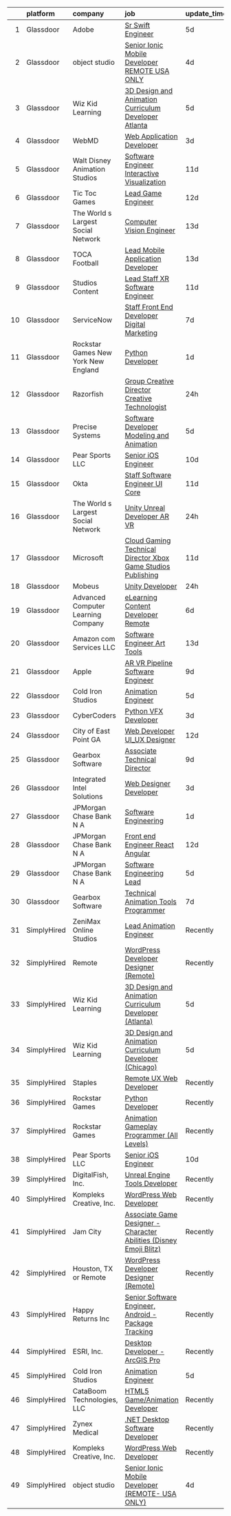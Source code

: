 

|    | platform    | company                               | job                                                                                                                                                                                                                                                                                                                                                                                                                                                                                                                                                                                                                                                                                                                                                                                                                                                                                                                                                                                                                                                                                                                                                                                                                                                                                                                                                           | update_time   | location                |
|---:|:------------|:--------------------------------------|:--------------------------------------------------------------------------------------------------------------------------------------------------------------------------------------------------------------------------------------------------------------------------------------------------------------------------------------------------------------------------------------------------------------------------------------------------------------------------------------------------------------------------------------------------------------------------------------------------------------------------------------------------------------------------------------------------------------------------------------------------------------------------------------------------------------------------------------------------------------------------------------------------------------------------------------------------------------------------------------------------------------------------------------------------------------------------------------------------------------------------------------------------------------------------------------------------------------------------------------------------------------------------------------------------------------------------------------------------------------|:--------------|:------------------------|
|  1 | Glassdoor   | Adobe                                 | [Sr  Swift Engineer](https://www.glassdoor.com/partner/jobListing.htm?pos=130&ao=1136043&s=58&guid=0000018215397d4fb83c534e2fbc70a4&src=GD_JOB_AD&t=SR&vt=w&cs=1_ab3556ed&cb=1658213465791&jobListingId=1008002513784&jrtk=3-0-1g8ajivcm2jqc001-1g8ajivd8ghp1800-249d4a184d1fb370-)                                                                                                                                                                                                                                                                                                                                                                                                                                                                                                                                                                                                                                                                                                                                                                                                                                                                                                                                                                                                                                                                           | 5d            | New York, NY            |
|  2 | Glassdoor   | object studio                         | [Senior Ionic Mobile Developer  REMOTE  USA ONLY ](https://www.glassdoor.com/partner/jobListing.htm?pos=111&ao=1136043&s=58&guid=0000018215397d4fb83c534e2fbc70a4&src=GD_JOB_AD&t=SR&vt=w&ea=1&cs=1_d41f0cdf&cb=1658213465787&jobListingId=1008005650927&jrtk=3-0-1g8ajivcm2jqc001-1g8ajivd8ghp1800-8984049d416d7946-)                                                                                                                                                                                                                                                                                                                                                                                                                                                                                                                                                                                                                                                                                                                                                                                                                                                                                                                                                                                                                                        | 4d            | Remote                  |
|  3 | Glassdoor   | Wiz Kid Learning                      | [3D Design and Animation Curriculum Developer  Atlanta ](https://www.glassdoor.com/partner/jobListing.htm?pos=107&ao=1136043&s=58&guid=0000018215397d4fb83c534e2fbc70a4&src=GD_JOB_AD&t=SR&vt=w&ea=1&cs=1_1d7d5474&cb=1658213465786&jobListingId=1008003616278&jrtk=3-0-1g8ajivcm2jqc001-1g8ajivd8ghp1800-4873e3ac80859d07-)                                                                                                                                                                                                                                                                                                                                                                                                                                                                                                                                                                                                                                                                                                                                                                                                                                                                                                                                                                                                                                  | 5d            | Atlanta, GA             |
|  4 | Glassdoor   | WebMD                                 | [Web Application Developer](https://www.glassdoor.com/partner/jobListing.htm?pos=114&ao=1136043&s=58&guid=0000018215397d4fb83c534e2fbc70a4&src=GD_JOB_AD&t=SR&vt=w&cs=1_43a38234&cb=1658213465788&jobListingId=1008008367061&jrtk=3-0-1g8ajivcm2jqc001-1g8ajivd8ghp1800-e28f196c8044f50b-)                                                                                                                                                                                                                                                                                                                                                                                                                                                                                                                                                                                                                                                                                                                                                                                                                                                                                                                                                                                                                                                                    | 3d            | Atlanta, GA             |
|  5 | Glassdoor   | Walt Disney Animation Studios         | [Software Engineer   Interactive Visualization](https://www.glassdoor.com/partner/jobListing.htm?pos=125&ao=1136043&s=58&guid=0000018215397d4fb83c534e2fbc70a4&src=GD_JOB_AD&t=SR&vt=w&cs=1_3f23822c&cb=1658213465790&jobListingId=1007989924540&jrtk=3-0-1g8ajivcm2jqc001-1g8ajivd8ghp1800-c8ab2cad69faae54-)                                                                                                                                                                                                                                                                                                                                                                                                                                                                                                                                                                                                                                                                                                                                                                                                                                                                                                                                                                                                                                                | 11d           | Burbank, CA             |
|  6 | Glassdoor   | Tic Toc Games                         | [Lead Game Engineer](https://www.glassdoor.com/partner/jobListing.htm?pos=102&ao=1110586&s=58&guid=0000018215397d4fb83c534e2fbc70a4&src=GD_JOB_AD&t=SR&vt=w&ea=1&cs=1_745d5015&cb=1658213465786&jobListingId=1007988135648&cpc=5D10E799EF7E9049&jrtk=3-0-1g8ajivcm2jqc001-1g8ajivd8ghp1800-d64abbbba008689c--6NYlbfkN0Cd5ZvLdai7cR0fypH5_WiGezUQesq24dbKuF0ly35ya5O8NkFj-qrjk_MUFn-ZopRYajAPhWX9LNA6MZYyOBBVSnwGNafyInkk4SaAwxziARUpTpzgu-HGAP7xRtytEC4YwZ6Vhh_DrUo8-uVGI-6X1rJAiG0AXNxI_EWwc6sckAF_hdzcvx3Hz0-Wvnml3jFMy422LPMMAD1pIAEXahTDxWlN3ZsC6qiYnSWq_tVKY1D-niUM0QUMAevgQF3ZP0CCfoh6CPb9VWh9Fnc4LB81qLQBef-ZC5C8NiUNSOzOCrMVyzwZWQYb1yP7yhH1YOQGFWqyqhindpZ5YwYfXHuiQgZ0qpoti_lMfkWk0Y1Fh5KHzGLdxyZ4PZc0sjkvv5GiQSyCEe7cNAa4iL3D6sEgzDtTwutTdVfd-RWWPuMkegZclmCF13UKP6T_FseeGsI9GTWQaLJZ1Up3KTGFhJmjy0dRUVr5_8L8XI2cyl-w4Zzila5-oNXiIqzZsgnaafM%3D)                                                                                                                                                                                                                                                                                                                                                                                                                                                                                                   | 12d           | Burbank, CA             |
|  7 | Glassdoor   | The World s Largest Social Network    | [Computer Vision Engineer](https://www.glassdoor.com/partner/jobListing.htm?pos=104&ao=1110586&s=58&guid=0000018215397d4fb83c534e2fbc70a4&src=GD_JOB_AD&t=SR&vt=w&ea=1&cs=1_a67b9e3c&cb=1658213465786&jobListingId=1007986416996&cpc=1160948BCBA38B5B&jrtk=3-0-1g8ajivcm2jqc001-1g8ajivd8ghp1800-3707f42b1d2b10e9--6NYlbfkN0DSgjPPcnEdvoK3uuxfISLALE6pB1FR7YSHOr_tSg5_QGIhoz_2VqUepdcKLBLI_zSTiDG9miZVMprGeVLY5ePJc2igjCdG_hWdg6iEaSKnTWQKpV4vjXAkcfeyhi9UKHasqintMaHii5BLAlIAD_s2qpnyPfcm9sTRDND9ldeLB57c-Jk_-VHR8AOgji7BcY4OYro8-xs-B9RGgbtX5l_uZh5RmqW2rifau85MNnmEFXZc7pZUfCW1f7LdA12neL8HrDMVbdLnv7z4EJGLJFPtSLtEgKlIURGw88JVa2jEeJVYrzxyo0_3req4cqdIMtBVVlfQvCQR-nANAemk6csuRtjAPEx4SVqwwAWIc9F_bgq9IMG_kV8k1rxqG-bLivR2Kn6twYOVz8t-qK5tLeF9XrpE0_eGx2ok2Wnsxph8bWpOGFKkT3GJ6XvdFy5YhAgjugbewy8OetpHMsgDMg6JoAZU5-wNIn6GQWXHN4tf2b286eYcauJc4mlmaZKpyfSk78Z4DA4bz0Ie6aRpLWV-DHWDDd1DR9VnxRfUb_74eurJIl2fWXyLLfDHck4b-9bUrk-7kSlkuN0BqN2_5x2r)                                                                                                                                                                                                                                                                                                                                                                                                           | 13d           | Denver, CO              |
|  8 | Glassdoor   | TOCA Football                         | [Lead Mobile Application Developer](https://www.glassdoor.com/partner/jobListing.htm?pos=121&ao=1136043&s=58&guid=0000018215397d4fb83c534e2fbc70a4&src=GD_JOB_AD&t=SR&vt=w&ea=1&cs=1_725315bb&cb=1658213465790&jobListingId=1007985435294&jrtk=3-0-1g8ajivcm2jqc001-1g8ajivd8ghp1800-8b2fa59b8d0a20e1-)                                                                                                                                                                                                                                                                                                                                                                                                                                                                                                                                                                                                                                                                                                                                                                                                                                                                                                                                                                                                                                                       | 13d           | Costa Mesa, CA          |
|  9 | Glassdoor   | Studios Content                       | [Lead  Staff  XR Software Engineer](https://www.glassdoor.com/partner/jobListing.htm?pos=127&ao=1136043&s=58&guid=0000018215397d4fb83c534e2fbc70a4&src=GD_JOB_AD&t=SR&vt=w&cs=1_dd540eb6&cb=1658213465791&jobListingId=1007989924534&jrtk=3-0-1g8ajivcm2jqc001-1g8ajivd8ghp1800-bb2f81d2b8e98c7a-)                                                                                                                                                                                                                                                                                                                                                                                                                                                                                                                                                                                                                                                                                                                                                                                                                                                                                                                                                                                                                                                            | 11d           | Glendale, CA            |
| 10 | Glassdoor   | ServiceNow                            | [Staff Front End Developer  Digital Marketing](https://www.glassdoor.com/partner/jobListing.htm?pos=115&ao=1136043&s=58&guid=0000018215397d4fb83c534e2fbc70a4&src=GD_JOB_AD&t=SR&vt=w&cs=1_966c1106&cb=1658213465789&jobListingId=1007998745708&jrtk=3-0-1g8ajivcm2jqc001-1g8ajivd8ghp1800-57ff975c92f37266-)                                                                                                                                                                                                                                                                                                                                                                                                                                                                                                                                                                                                                                                                                                                                                                                                                                                                                                                                                                                                                                                 | 7d            | Santa Clara, CA         |
| 11 | Glassdoor   | Rockstar Games New York   New England | [Python Developer](https://www.glassdoor.com/partner/jobListing.htm?pos=117&ao=1136043&s=58&guid=0000018215397d4fb83c534e2fbc70a4&src=GD_JOB_AD&t=SR&vt=w&cs=1_b63d734b&cb=1658213465789&jobListingId=1008010884186&jrtk=3-0-1g8ajivcm2jqc001-1g8ajivd8ghp1800-5ad0822d2f5243ae-)                                                                                                                                                                                                                                                                                                                                                                                                                                                                                                                                                                                                                                                                                                                                                                                                                                                                                                                                                                                                                                                                             | 1d            | Manhattan               |
| 12 | Glassdoor   | Razorfish                             | [Group Creative Director  Creative Technologist](https://www.glassdoor.com/partner/jobListing.htm?pos=126&ao=1136043&s=58&guid=0000018215397d4fb83c534e2fbc70a4&src=GD_JOB_AD&t=SR&vt=w&cs=1_d8c9f8fd&cb=1658213465791&jobListingId=1008013430229&jrtk=3-0-1g8ajivcm2jqc001-1g8ajivd8ghp1800-0181dffcaee6cd47-)                                                                                                                                                                                                                                                                                                                                                                                                                                                                                                                                                                                                                                                                                                                                                                                                                                                                                                                                                                                                                                               | 24h           | New York, NY            |
| 13 | Glassdoor   | Precise Systems                       | [Software Developer  Modeling and Animation ](https://www.glassdoor.com/partner/jobListing.htm?pos=112&ao=1136043&s=58&guid=0000018215397d4fb83c534e2fbc70a4&src=GD_JOB_AD&t=SR&vt=w&ea=1&cs=1_a26ee63a&cb=1658213465787&jobListingId=1008004152660&jrtk=3-0-1g8ajivcm2jqc001-1g8ajivd8ghp1800-fe782767aaad92cb-)                                                                                                                                                                                                                                                                                                                                                                                                                                                                                                                                                                                                                                                                                                                                                                                                                                                                                                                                                                                                                                             | 5d            | San Diego, CA           |
| 14 | Glassdoor   | Pear Sports LLC                       | [Senior iOS Engineer](https://www.glassdoor.com/partner/jobListing.htm?pos=101&ao=1110586&s=58&guid=0000018215397d4fb83c534e2fbc70a4&src=GD_JOB_AD&t=SR&vt=w&ea=1&cs=1_498f4505&cb=1658213465785&jobListingId=1007993166305&cpc=6B5FCBE686A980D6&jrtk=3-0-1g8ajivcm2jqc001-1g8ajivd8ghp1800-cbd344a28ed5bdd1--6NYlbfkN0Dv7ndDd69lmugUXCgoCPtpAVgbUJfy1aW2stz5aeGS0ojezn-FD23BR7ZCWtAU7pr63qdi_3htSCWhkmBIgWuOOMx0CodzmsXleKS3P5DwZaZRFDbKww_9JFruSqyfPMo8Ss43bF31rH2Rxmghdu0Rd8ESX4BGHW-USyPvLJgp0NOBPZGiCLm0K6NLcPkywW4jJLReLJU65ArGMXALr9rseqculZijOf3UfU6Su_3D-ELjQPy7829LQAVrm9Vodd4lDmVSHW2KQQdWE8kjpFrORtk6xg8dDWhyPdnv1OgBNKXcC1ld5HDplESV9JHB9ME7qeQRpIExdPOHBTyJzwYqW58xAVP8mpXqXSbkCpc_yJUX8M3Q3hKgCXfDEqDyzkvXYLQhkvg4z-fX5aphfQvhiDHcNOc-KeZ2LIWB0SH17jHES3IThSmd6npUWoVJA_aCFwPS_hfFIEkf_T8pCIX2VbfVavVWyi8iEo3Ft7IwmQFJS7Pol3y3UC6TQH8rGl4%3D)                                                                                                                                                                                                                                                                                                                                                                                                                                                                                                  | 10d           | Remote                  |
| 15 | Glassdoor   | Okta                                  | [Staff Software Engineer   UI Core](https://www.glassdoor.com/partner/jobListing.htm?pos=116&ao=1136043&s=58&guid=0000018215397d4fb83c534e2fbc70a4&src=GD_JOB_AD&t=SR&vt=w&ea=1&cs=1_957651b2&cb=1658213465789&jobListingId=1007990571145&jrtk=3-0-1g8ajivcm2jqc001-1g8ajivd8ghp1800-48bedb02c5398719-)                                                                                                                                                                                                                                                                                                                                                                                                                                                                                                                                                                                                                                                                                                                                                                                                                                                                                                                                                                                                                                                       | 11d           | San Francisco, CA       |
| 16 | Glassdoor   | The World s Largest Social Network    | [Unity Unreal Developer  AR VR ](https://www.glassdoor.com/partner/jobListing.htm?pos=103&ao=1110586&s=58&guid=0000018215397d4fb83c534e2fbc70a4&src=GD_JOB_AD&t=SR&vt=w&ea=1&cs=1_45d7969d&cb=1658213465786&jobListingId=1008012651983&cpc=7F6F94E2229B3AB5&jrtk=3-0-1g8ajivcm2jqc001-1g8ajivd8ghp1800-6a9687f16436b173--6NYlbfkN0DSgjPPcnEdvoK3uuxfISLALE6pB1FR7YSHOr_tSg5_QGIhoz_2VqUepdcKLBLI_zRvkDZhvtF_k8miCmwKmbQ_d86ghCkWK5Iyn9zY4XJYRa_cJlbg1rLK4zZUQXMOjDscXw6-RhjxJQyns7_2qNLXsUWksOCT123nD7wpF_Hivl8vz11EM2MFO4y6u23S9GKeolz_g2AGV11vOFMw_LVfCj-UZXgalz6FcS0FJAiBl6SY9jyo8nfEnXhA_xppe_QNN4HOp1Ud5E2N1fDRrzRiB7v9L1MGqf7nNdXlSWdCjmbjs5i7b7nTfEMROwxUci2O9J3OLarWc_0fGGzcW4FczSiit9okgvhphvsVUEf9cAQalLHnPPXibEuP_odkriqCs0ndTLzD2cpCLV59sxNu6ZfexEyJ-5a9g0m8lJPcv7VuH6HsouZnmm59EM7_7fiKWpL2m_y4RJnxRbeOYiwDpsxgahI5ul1UTqr_92Er-rBZCutoozqwAKE6SjpdFO7rg8BR4wUvXZWU7DUft31FA4bBVZKC5tvHJR82mwUeEIOoQdGBpmlUDPbObkkV6hXKC4xuSWqbl7aPpASnw20P)                                                                                                                                                                                                                                                                                                                                                                                                     | 24h           | Sausalito, CA           |
| 17 | Glassdoor   | Microsoft                             | [Cloud Gaming Technical Director   Xbox Game Studios Publishing](https://www.glassdoor.com/partner/jobListing.htm?pos=124&ao=1136043&s=58&guid=0000018215397d4fb83c534e2fbc70a4&src=GD_JOB_AD&t=SR&vt=w&cs=1_e1890b73&cb=1658213465790&jobListingId=1007991354486&jrtk=3-0-1g8ajivcm2jqc001-1g8ajivd8ghp1800-51d256fb354a595a-)                                                                                                                                                                                                                                                                                                                                                                                                                                                                                                                                                                                                                                                                                                                                                                                                                                                                                                                                                                                                                               | 11d           | Redmond, WA             |
| 18 | Glassdoor   | Mobeus                                | [Unity Developer](https://www.glassdoor.com/partner/jobListing.htm?pos=113&ao=1136043&s=58&guid=0000018215397d4fb83c534e2fbc70a4&src=GD_JOB_AD&t=SR&vt=w&ea=1&cs=1_493021bc&cb=1658213465788&jobListingId=1008012455848&jrtk=3-0-1g8ajivcm2jqc001-1g8ajivd8ghp1800-8725804754ef9c43-)                                                                                                                                                                                                                                                                                                                                                                                                                                                                                                                                                                                                                                                                                                                                                                                                                                                                                                                                                                                                                                                                         | 24h           | United, WV              |
| 19 | Glassdoor   | Advanced Computer Learning Company    | [eLearning Content Developer  Remote  ](https://www.glassdoor.com/partner/jobListing.htm?pos=108&ao=1136043&s=58&guid=0000018215397d4fb83c534e2fbc70a4&src=GD_JOB_AD&t=SR&vt=w&ea=1&cs=1_089c516a&cb=1658213465786&jobListingId=1008000784696&jrtk=3-0-1g8ajivcm2jqc001-1g8ajivd8ghp1800-e77e1058c18c2e89-)                                                                                                                                                                                                                                                                                                                                                                                                                                                                                                                                                                                                                                                                                                                                                                                                                                                                                                                                                                                                                                                   | 6d            | Remote                  |
| 20 | Glassdoor   | Amazon com Services LLC               | [Software Engineer  Art Tools](https://www.glassdoor.com/partner/jobListing.htm?pos=128&ao=1136043&s=58&guid=0000018215397d4fb83c534e2fbc70a4&src=GD_JOB_AD&t=SR&vt=w&cs=1_5703c5f6&cb=1658213465791&jobListingId=1007985413348&jrtk=3-0-1g8ajivcm2jqc001-1g8ajivd8ghp1800-0f3b1944bdf62a9c-)                                                                                                                                                                                                                                                                                                                                                                                                                                                                                                                                                                                                                                                                                                                                                                                                                                                                                                                                                                                                                                                                 | 13d           | San Diego, CA           |
| 21 | Glassdoor   | Apple                                 | [AR VR Pipeline Software Engineer](https://www.glassdoor.com/partner/jobListing.htm?pos=105&ao=1110586&s=58&guid=0000018215397d4fb83c534e2fbc70a4&src=GD_JOB_AD&t=SR&vt=w&cs=1_57a45c2b&cb=1658213465786&jobListingId=1007994891471&cpc=2CAED5C921A5F994&jrtk=3-0-1g8ajivcm2jqc001-1g8ajivd8ghp1800-fc55de529b78aa8f--6NYlbfkN0BvKrLyj5gPmtZO9T8euul8TCxuuKNOtzRJOomxnwSEodTz2Bc-sPZlbtkML8D-m4qO4tenHzNlbzznl9Zovftmt6-Mg1P-NrNJwQV9b7AKhWEtyPHdze1p3up1kuyhCBmYpi4Iic0ExJ4rulqpIM8-RimAb7jpdBuTvtFVnPTld-W23JLWHe4uMr-fAaDItlnaVNLnxyHgkjBhL7DZL0Q2P0bLMkpQDoHEb6BukbcZUd2u4CRf5-qmDL5RGtPVXcUHM0xBzuB80RAU2yljYXIgcjIarlVkBOFXIhDALXXfxlAeY8TepM5zgeBHj0uuoM7JFdpPgfHlsk4r8A8_wED7Oz0xgVFO7WoippJLie37S2SrfwGnZcAp6ocfRE6FOaMwF0sxjcLutqVSGxjrxGcBt2AGfl62UDZvKKmR7nzxTrgXwxz0aoH3xUsi7WWw4xvXvTP-z1FIJkuugoAgjHMmwjnWNuiDFpntrVjrNQz2y5PhoakQltgv9tr6QhgPD-e2f2dg-DHvRvQzX_yepCq5Gwzq5ar3dvLQeTrHJbkxvudDXtVOsn-MSxkS9x2r7meozFmCLPtqbgHMi2m0rm8dsbLiyLg17ky_-FrmIk2YtpUwHnpuTE1Y2_KxSPHWSP1gjSTA2u4NRFFa-H6c591bz4LWCzeSoNJrueaAM40FYVMzU-mDxAhf4kAvcJuZF5Uk2bDviG_iYoG98uaheeJqwTxjrtKliwJltHTycTk2NdUDuiNs7wSp3VMlf7LwnDsec96IRYX40vbmlUgqjivtaYSUuZgfjChATtJAMzQoSj8xNRqsKlPum5r4rNtH2Ebh78cmx-hOLEL5zH5pFCQajq-tVXwFTTtxSVHRj97R4sm8qqofO2tw9b4Z9XmaH9PTDGa0gpQ5_Qy4s0V8G70YtlGBNSBfYVn_Wpaecl_ynadTrOfykqwLVxNSN-M_jq_qfIR1hMtv-DWSkX21qolV)        | 9d            | Boulder, CO             |
| 22 | Glassdoor   | Cold Iron Studios                     | [Animation Engineer](https://www.glassdoor.com/partner/jobListing.htm?pos=109&ao=1136043&s=58&guid=0000018215397d4fb83c534e2fbc70a4&src=GD_JOB_AD&t=SR&vt=w&ea=1&cs=1_b29ebc4c&cb=1658213465786&jobListingId=1008003738705&jrtk=3-0-1g8ajivcm2jqc001-1g8ajivd8ghp1800-7ec8e93f903792ed-)                                                                                                                                                                                                                                                                                                                                                                                                                                                                                                                                                                                                                                                                                                                                                                                                                                                                                                                                                                                                                                                                      | 5d            | Remote                  |
| 23 | Glassdoor   | CyberCoders                           | [Python VFX Developer](https://www.glassdoor.com/partner/jobListing.htm?pos=106&ao=1110586&s=58&guid=0000018215397d4fb83c534e2fbc70a4&src=GD_JOB_AD&t=SR&vt=w&ea=1&cs=1_fe3a6856&cb=1658213465786&jobListingId=1008008702244&cpc=8795CF9063CD573D&jrtk=3-0-1g8ajivcm2jqc001-1g8ajivd8ghp1800-c890ead1a87e5345--6NYlbfkN0CpFJQzrgRR8WqXWK1qKKEqALWJw739KlKqr2H-MSI4eoBlI4EFrmor2FYZMP3muM1oRu76nIrQEaLnExRouYUhLrfMZtAt1l-4CP_0jRBAZavGpgvJ_0FH7XQjOXVd1Sd8KuMN6WFztFJjweY3MY6_leFsNjgivGqq6dFsh8deWxjF8yg4AN5iCYlNvbah0WAgYtmur4MCx_kJ9M9uebhnJPmhfhbE-xuDIqLTPZ9lkFYoltmkUfCzd_vfz_7kmFK2exWStFCm5hySbdZRbJjDM7m0DL_wUFQ_-ntOzUxXN_Rvf4MS9olhXeXF_DWcNsKDvDQTjsY_M3YvLp_MJC_hPsVerYBF9j7uqLiCU2-fr-DiAx3Mq3NEnHuSS4tm-2npfQ7PSYHhUTWuEJp8c2KPZUbY6-7AvuOJRUrfyL-faxADH02M0T7OhBRqJBfSVgnZMrxYPAztLwcThH8lnLZMo-WYEUCzh_qpjwOgiMaICPQPrJtO6HKMvaIkDCw-cWYdw9fIGO_HFDGH4qoyHy-Xf7bQWZE1Ip6EHYogYmEO7BSwMTS7art5GwDIeY-MyG2Q1ym7NRjGGt45KqXUkSRML9MgSeE80TUwOl6iOpnPP5WJtZNI9m9y4qGFFU9O6zu-SnXyKZd5g6jnw59xX3sZzKXMGU5Dbnl1hqRuw_BRpt-UBqSRVsGFKB9AI90uX3nwS5E-DcHQzKozQaXcXiD9jWU47rTyUpuOvRHhIbGDSP-7Sn-jhWFc-tPeo3KvuwO3lSE6YllNvOioNu27ET5DVrneB1pEOLOaKb19ihy9DvM95akEZ6Y4A5uH0rhXs7PXzrvlyub_rM-yvM1C3I1_NDl2nQB9OnwPwChAuTILxdrxeNJB2T64CcdR918oR4aN4D3VqShq_RvhV5Lkyb4sIAJVTWbSMpcsRz_ilMOSNzf2h3ZsDFSpN-LzJ4evItqA1Oo-W8l52orKnfruX7aBD7mbLCpadCo%3D) | 3d            | Burbank, CA             |
| 24 | Glassdoor   | City of East Point  GA                | [Web Developer UI_UX Designer](https://www.glassdoor.com/partner/jobListing.htm?pos=120&ao=1136043&s=58&guid=0000018215397d4fb83c534e2fbc70a4&src=GD_JOB_AD&t=SR&vt=w&cs=1_5fbf0656&cb=1658213465790&jobListingId=1007987965771&jrtk=3-0-1g8ajivcm2jqc001-1g8ajivd8ghp1800-e5781bb998209cdb-)                                                                                                                                                                                                                                                                                                                                                                                                                                                                                                                                                                                                                                                                                                                                                                                                                                                                                                                                                                                                                                                                 | 12d           | East Point, GA          |
| 25 | Glassdoor   | Gearbox Software                      | [Associate Technical Director](https://www.glassdoor.com/partner/jobListing.htm?pos=122&ao=1136043&s=58&guid=0000018215397d4fb83c534e2fbc70a4&src=GD_JOB_AD&t=SR&vt=w&ea=1&cs=1_7c744d0b&cb=1658213465790&jobListingId=1007994173103&jrtk=3-0-1g8ajivcm2jqc001-1g8ajivd8ghp1800-1431cd0e3815fedf-)                                                                                                                                                                                                                                                                                                                                                                                                                                                                                                                                                                                                                                                                                                                                                                                                                                                                                                                                                                                                                                                            | 9d            | Frisco, TX              |
| 26 | Glassdoor   | Integrated Intel Solutions            | [Web Designer Developer](https://www.glassdoor.com/partner/jobListing.htm?pos=110&ao=1136043&s=58&guid=0000018215397d4fb83c534e2fbc70a4&src=GD_JOB_AD&t=SR&vt=w&cs=1_3be6e433&cb=1658213465786&jobListingId=1008008326761&jrtk=3-0-1g8ajivcm2jqc001-1g8ajivd8ghp1800-53096bd33ca80194-)                                                                                                                                                                                                                                                                                                                                                                                                                                                                                                                                                                                                                                                                                                                                                                                                                                                                                                                                                                                                                                                                       | 3d            | Arnold, MO              |
| 27 | Glassdoor   | JPMorgan Chase Bank  N A              | [Software Engineering](https://www.glassdoor.com/partner/jobListing.htm?pos=119&ao=1136043&s=58&guid=0000018215397d4fb83c534e2fbc70a4&src=GD_JOB_AD&t=SR&vt=w&cs=1_257a2e95&cb=1658213465790&jobListingId=1008011227449&jrtk=3-0-1g8ajivcm2jqc001-1g8ajivd8ghp1800-191351673c7be29c-)                                                                                                                                                                                                                                                                                                                                                                                                                                                                                                                                                                                                                                                                                                                                                                                                                                                                                                                                                                                                                                                                         | 1d            | Columbus, OH            |
| 28 | Glassdoor   | JPMorgan Chase Bank  N A              | [Front end Engineer   React Angular](https://www.glassdoor.com/partner/jobListing.htm?pos=118&ao=1136043&s=58&guid=0000018215397d4fb83c534e2fbc70a4&src=GD_JOB_AD&t=SR&vt=w&cs=1_672514c6&cb=1658213465790&jobListingId=1007988777526&jrtk=3-0-1g8ajivcm2jqc001-1g8ajivd8ghp1800-3448aae28f76cc34-)                                                                                                                                                                                                                                                                                                                                                                                                                                                                                                                                                                                                                                                                                                                                                                                                                                                                                                                                                                                                                                                           | 12d           | Plano, TX               |
| 29 | Glassdoor   | JPMorgan Chase Bank  N A              | [Software Engineering Lead](https://www.glassdoor.com/partner/jobListing.htm?pos=129&ao=1136043&s=58&guid=0000018215397d4fb83c534e2fbc70a4&src=GD_JOB_AD&t=SR&vt=w&cs=1_b8b94df5&cb=1658213465791&jobListingId=1008004070942&jrtk=3-0-1g8ajivcm2jqc001-1g8ajivd8ghp1800-a2bee1a658d9f7d5-)                                                                                                                                                                                                                                                                                                                                                                                                                                                                                                                                                                                                                                                                                                                                                                                                                                                                                                                                                                                                                                                                    | 5d            | New York, NY            |
| 30 | Glassdoor   | Gearbox Software                      | [Technical Animation Tools Programmer](https://www.glassdoor.com/partner/jobListing.htm?pos=123&ao=1136043&s=58&guid=0000018215397d4fb83c534e2fbc70a4&src=GD_JOB_AD&t=SR&vt=w&ea=1&cs=1_7c8da452&cb=1658213465790&jobListingId=1007998860842&jrtk=3-0-1g8ajivcm2jqc001-1g8ajivd8ghp1800-a6dc851de2496d1b-)                                                                                                                                                                                                                                                                                                                                                                                                                                                                                                                                                                                                                                                                                                                                                                                                                                                                                                                                                                                                                                                    | 7d            | Frisco, TX              |
| 31 | SimplyHired | ZeniMax Online Studios                | [Lead Animation Engineer](https://www.simplyhired.com/job/wB99k8t-eMRgUo6hOawULRUW49LNntG7R_H8UzX1DerJ02eJnh5vkw?q=animation+developer)                                                                                                                                                                                                                                                                                                                                                                                                                                                                                                                                                                                                                                                                                                                                                                                                                                                                                                                                                                                                                                                                                                                                                                                                                       | Recently      | Hunt Valley, MD         |
| 32 | SimplyHired | Remote                                | [WordPress Developer Designer (Remote)](https://www.simplyhired.com/job/vCmXXL4JGKGV5eNVuHA7oB8PSm-NsHdC9WQISU8OzQ6fl4_GaHZp9A?q=animation+developer)                                                                                                                                                                                                                                                                                                                                                                                                                                                                                                                                                                                                                                                                                                                                                                                                                                                                                                                                                                                                                                                                                                                                                                                                         | Recently      | United States           |
| 33 | SimplyHired | Wiz Kid Learning                      | [3D Design and Animation Curriculum Developer (Atlanta)](https://www.simplyhired.com/job/eESUCkboy4sBbd2W6K7HxV1czykcSlAOfsb_7J68H7eQqfFAeUnKjw?q=animation+developer)                                                                                                                                                                                                                                                                                                                                                                                                                                                                                                                                                                                                                                                                                                                                                                                                                                                                                                                                                                                                                                                                                                                                                                                        | 5d            | Atlanta, GA +1 location |
| 34 | SimplyHired | Wiz Kid Learning                      | [3D Design and Animation Curriculum Developer (Chicago)](https://www.simplyhired.com/job/DIcs2agRkt0xjjjG4E2dzbL2knADxDKsPHW7byWv_7xWTR4AFwsSLw?q=animation+developer)                                                                                                                                                                                                                                                                                                                                                                                                                                                                                                                                                                                                                                                                                                                                                                                                                                                                                                                                                                                                                                                                                                                                                                                        | 5d            | Atlanta, GA             |
| 35 | SimplyHired | Staples                               | [Remote UX Web Developer](https://www.simplyhired.com/job/qoN-yBybZLaa-NXFB73h__pu2frHfNQUzdSulZLAhRNsC00MkfAgtg?q=animation+developer)                                                                                                                                                                                                                                                                                                                                                                                                                                                                                                                                                                                                                                                                                                                                                                                                                                                                                                                                                                                                                                                                                                                                                                                                                       | Recently      | United States           |
| 36 | SimplyHired | Rockstar Games                        | [Python Developer](https://www.simplyhired.com/job/NocNYu1zaiZSEKQFVRtQ7-07ZtqQGlqh52A79re5d67EhMcb4WnOvA?q=animation+developer)                                                                                                                                                                                                                                                                                                                                                                                                                                                                                                                                                                                                                                                                                                                                                                                                                                                                                                                                                                                                                                                                                                                                                                                                                              | Recently      | New York, NY            |
| 37 | SimplyHired | Rockstar Games                        | [Animation Gameplay Programmer (All Levels)](https://www.simplyhired.com/job/1pSEzXWP6p8ML9piAakVgJAIWzA9LrjPxi3CLE-MLJDKJMG2jk5IcQ?q=animation+developer)                                                                                                                                                                                                                                                                                                                                                                                                                                                                                                                                                                                                                                                                                                                                                                                                                                                                                                                                                                                                                                                                                                                                                                                                    | Recently      | Carlsbad, CA            |
| 38 | SimplyHired | Pear Sports LLC                       | [Senior iOS Engineer](https://www.simplyhired.com/job/ogE_FKcrmOauLNW0WPOvD_K_Rc_YLFLOi7yqUsR0pGeMMVeNCusxUw?q=animation+developer)                                                                                                                                                                                                                                                                                                                                                                                                                                                                                                                                                                                                                                                                                                                                                                                                                                                                                                                                                                                                                                                                                                                                                                                                                           | 10d           | Remote                  |
| 39 | SimplyHired | DigitalFish, Inc.                     | [Unreal Engine Tools Developer](https://www.simplyhired.com/job/mkcq2r4LLj6GeKM0CU_PX5SC3YPAaRRby0mc9mK6ZbQ735mxs6peZw?q=animation+developer)                                                                                                                                                                                                                                                                                                                                                                                                                                                                                                                                                                                                                                                                                                                                                                                                                                                                                                                                                                                                                                                                                                                                                                                                                 | Recently      | Remote                  |
| 40 | SimplyHired | Kompleks Creative, Inc.               | [WordPress Web Developer](https://www.simplyhired.com/job/clnU0xKRTuyyk7JggZg0IBwHdHfUMCCZGAiMCCFsrsUE36YbcxMH2Q?q=animation+developer)                                                                                                                                                                                                                                                                                                                                                                                                                                                                                                                                                                                                                                                                                                                                                                                                                                                                                                                                                                                                                                                                                                                                                                                                                       | Recently      | Durham, NC              |
| 41 | SimplyHired | Jam City                              | [Associate Game Designer - Character Abilities (Disney Emoji Blitz)](https://www.simplyhired.com/job/2o_W10WcC3hrsK6JEr-9vzgSbF-hX_Bl2zY_O39I3IRNjb4XBrKHtA?q=animation+developer)                                                                                                                                                                                                                                                                                                                                                                                                                                                                                                                                                                                                                                                                                                                                                                                                                                                                                                                                                                                                                                                                                                                                                                            | Recently      | Burbank, CA             |
| 42 | SimplyHired | Houston, TX or Remote                 | [WordPress Developer Designer (Remote)](https://www.simplyhired.com/job/h5NIRqnG6nzwtBLlFlrT64773r4CAOGZWfW6vATD8Z8CzAc7NchDIg?q=animation+developer)                                                                                                                                                                                                                                                                                                                                                                                                                                                                                                                                                                                                                                                                                                                                                                                                                                                                                                                                                                                                                                                                                                                                                                                                         | Recently      | The Woodlands, TX       |
| 43 | SimplyHired | Happy Returns Inc                     | [Senior Software Engineer, Android - Package Tracking](https://www.simplyhired.com/job/6GXLNOa9rafva-lYOViUArPUI1_qaAyGSDPh_1GL8XgjSXk_YVMk4w?q=animation+developer)                                                                                                                                                                                                                                                                                                                                                                                                                                                                                                                                                                                                                                                                                                                                                                                                                                                                                                                                                                                                                                                                                                                                                                                          | Recently      | Remote                  |
| 44 | SimplyHired | ESRI, Inc.                            | [Desktop Developer - ArcGIS Pro](https://www.simplyhired.com/job/Pn0jlgPOSBBY-nMbXrtFeV4yvqyMnKMGCwWZz4L1Vtp9irTKUDf2Rg?q=animation+developer)                                                                                                                                                                                                                                                                                                                                                                                                                                                                                                                                                                                                                                                                                                                                                                                                                                                                                                                                                                                                                                                                                                                                                                                                                | Recently      | Remote                  |
| 45 | SimplyHired | Cold Iron Studios                     | [Animation Engineer](https://www.simplyhired.com/job/_k9O-EHdSx8NESZMFWM66htNlUjbI1UCI5s37Wea0oYwUMx34VHqVg?q=animation+developer)                                                                                                                                                                                                                                                                                                                                                                                                                                                                                                                                                                                                                                                                                                                                                                                                                                                                                                                                                                                                                                                                                                                                                                                                                            | 5d            | Remote                  |
| 46 | SimplyHired | CataBoom Technologies, LLC            | [HTML5 Game/Animation Developer](https://www.simplyhired.com/job/rcD9kqRruTFu3sLPN7RcYmKqhwYda35Xkfl4DXnDIh1VgwPtoMUoDw?q=animation+developer)                                                                                                                                                                                                                                                                                                                                                                                                                                                                                                                                                                                                                                                                                                                                                                                                                                                                                                                                                                                                                                                                                                                                                                                                                | Recently      | Richardson, TX          |
| 47 | SimplyHired | Zynex Medical                         | [.NET Desktop Software Developer](https://www.simplyhired.com/job/CkZS4u7p1I92Dp42AUwS_a_ddjsrJw7_CNhZYtWMjYq5qdAiX22kGQ?q=animation+developer)                                                                                                                                                                                                                                                                                                                                                                                                                                                                                                                                                                                                                                                                                                                                                                                                                                                                                                                                                                                                                                                                                                                                                                                                               | Recently      | Englewood, CO           |
| 48 | SimplyHired | Kompleks Creative, Inc.               | [WordPress Web Developer](https://www.simplyhired.com/job/clnU0xKRTuyyk7JggZg0IBwHdHfUMCCZGAiMCCFsrsUE36YbcxMH2Q?q=animation+developer)                                                                                                                                                                                                                                                                                                                                                                                                                                                                                                                                                                                                                                                                                                                                                                                                                                                                                                                                                                                                                                                                                                                                                                                                                       | Recently      | Durham, NC              |
| 49 | SimplyHired | object studio                         | [Senior Ionic Mobile Developer (REMOTE- USA ONLY)](https://www.simplyhired.com/job/VTfU4gPhNNLj7sAQJ_tGPwklvZml_KRJ5DcBbkFLlgQ0G2WeSqAFWQ?q=animation+developer)                                                                                                                                                                                                                                                                                                                                                                                                                                                                                                                                                                                                                                                                                                                                                                                                                                                                                                                                                                                                                                                                                                                                                                                              | 4d            | Remote                  |